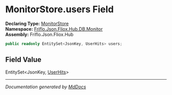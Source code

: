 ﻿<!--  
  <auto-generated>   
    The contents of this file were generated by a tool.  
    Changes to this file may be list if the file is regenerated  
  </auto-generated>   
-->

# MonitorStore.users Field

**Declaring Type:** [MonitorStore](../index.md)  
**Namespace:** [Friflo.Json.Fliox.Hub.DB.Monitor](../../index.md)  
**Assembly:** Friflo.Json.Fliox.Hub

```csharp
public readonly EntitySet<JsonKey, UserHits> users;
```

## Field Value

EntitySet\<JsonKey, [UserHits](../../UserHits/index.md)\>

___

*Documentation generated by [MdDocs](https://github.com/ap0llo/mddocs)*
